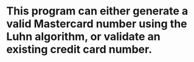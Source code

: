 # This program can either generate a valid Mastercard number using the Luhn algorithm, or validate an existing credit card number.
